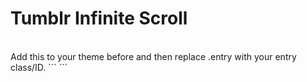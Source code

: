 Tumblr Infinite Scroll
==============
<br>
Add this to your theme before </head> and then replace .entry with your entry class/ID.
```
<script>
var entry = '.entry';
</script>
<script type="text/javascript" src="http://masonry.desandro.com/masonry.pkgd.min.js"></script>
<script type="text/javascript" src="http://static.tumblr.com/ib6vvvn/qD1n34q48/script.js"></script>
```

